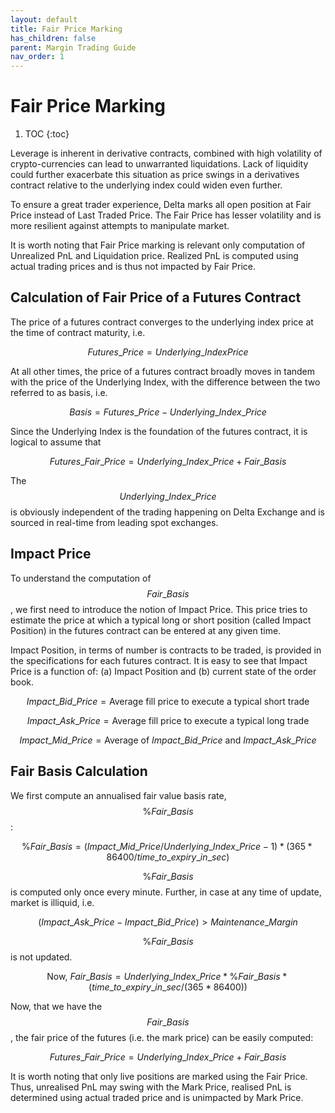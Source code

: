 ```yaml
---
layout: default
title: Fair Price Marking
has_children: false
parent: Margin Trading Guide
nav_order: 1
---
```


# Fair Price Marking

1. TOC
{:toc}

Leverage is inherent in derivative contracts, combined with high volatility of crypto-currencies can lead to unwarranted liquidations. Lack of liquidity could further exacerbate this situation as price swings in a derivatives contract relative to the underlying index could widen even further.

To ensure a great trader experience, Delta marks all open position at Fair Price instead of Last Traded Price. The Fair Price has lesser volatility and is more resilient against attempts to manipulate market.

It is worth noting that Fair Price marking is relevant only computation of Unrealized PnL and Liquidation price. Realized PnL is computed using actual trading prices and is thus not impacted by Fair Price.

## Calculation of Fair Price of a Futures Contract

The price of a futures contract converges to the underlying index price at the time of contract maturity, i.e.

$$Futures\_Price = Underlying\_Index Price$$

At all other times, the price of a futures contract broadly moves in tandem with the price of the Underlying Index, with the difference between the two referred to as basis, i.e.

$$Basis = Futures\_Price - Underlying\_Index\_Price$$

Since the Underlying Index is the foundation of the futures contract, it is logical to assume that

$$Futures\_Fair\_Price = Underlying\_Index\_Price + Fair\_Basis$$

The $$Underlying\_Index\_Price$$ is obviously independent of the trading happening on Delta Exchange and is sourced in real-time from leading spot exchanges.

## Impact Price

To understand the computation of $$Fair\_Basis$$, we first need to introduce the notion of Impact Price. This price tries to estimate the price at which a typical long or short position (called Impact Position) in the futures contract can be entered at any given time.

Impact Position, in terms of number is contracts to be traded, is provided in the specifications for each futures contract. It is easy to see that Impact Price is a function of: (a) Impact Position and (b) current state of the order book.

$$Impact\_Bid\_Price = \text{Average fill price to execute a typical short trade}$$

$$Impact\_Ask\_Price = \text{Average fill price to execute a typical long trade}$$

$$Impact\_Mid\_Price = \text{Average of } Impact\_Bid\_Price \text{ and } Impact\_Ask\_Price$$
 

  
## Fair Basis Calculation

We first compute an annualised fair value basis rate, $$\%Fair\_Basis$$:

$$\%Fair\_Basis = (Impact\_Mid\_Price/ Underlying\_Index\_Price - 1) * (365*86400/ time\_to\_expiry\_in\_sec)$$

$$\%Fair\_Basis$$ is computed only once every minute. Further, in case at any time of update, market is illiquid, i.e. 

$$(Impact\_Ask\_Price - Impact\_Bid\_Price) > Maintenance\_Margin$$ 

$$\%Fair\_Basis$$ is not updated.

$$\text{Now, } Fair\_Basis = Underlying\_Index\_Price * \%Fair\_Basis * (time\_to\_expiry\_in\_sec/ (365* 86400))$$

Now, that we have the $$Fair\_Basis$$, the fair price of the futures (i.e. the mark price) can be easily computed:

$$Futures\_Fair\_Price = Underlying\_Index\_Price + Fair\_Basis$$

It is worth noting that only live positions are marked using the Fair Price. Thus, unrealised PnL may swing with the Mark Price, realised PnL is determined using actual traded price and is unimpacted by Mark Price.